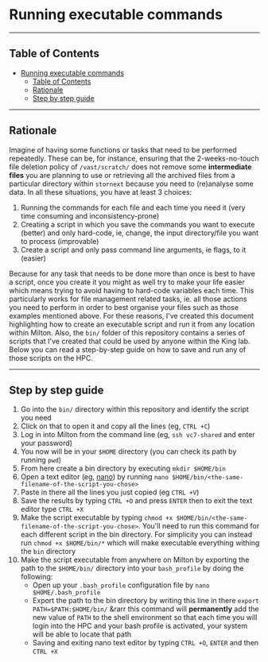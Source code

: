 # Running executable commands

----------------------------------------------------------------

## Table of Contents
- [Running executable commands](#running-executable-commands)
  - [Table of Contents](#table-of-contents)
  - [Rationale](#rationale)
  - [Step by step guide](#step-by-step-guide)

----------------------------------------------------------------
## Rationale

Imagine of having some functions or tasks that need to be performed repeatedly. These can be, for instance, ensuring that the 2-weeks-no-touch file deletion policy of `/vast/scratch/` does not remove some **intermediate files** you are planning to use or retrieving all the archived files from a particular directory within `stornext` because you need to (re)analyse some data. In all these situations, you have at least 3 choices:

1. Running the commands for each file and each time you need it (very time consuming and inconsistency-prone)
2. Creating a script in which you save the commands you want to execute (better) and only hard-code, ie, change, the input directory/file you want to process (improvable) 
3. Create a script and only pass command line arguments, ie flags, to it (easier)

Because for any task that needs to be done more than once is best to have a script, once you create it you might as well try to make your life easier which means trying to avoid having to hard-code variables each time. This particularly works for file management related tasks, ie. all those actions you need to perform in order to best organise your files such as those examples mentioned above. For these reasons, I've created this document highlighting how to create an executable script and run it from any location within Milton. Also, the `bin/` folder of this repository contains a series of scripts that I've created that could be used by anyone within the King lab. Below you can read a step-by-step guide on how to save and run any of those scripts on the HPC. <br/> 

----------------------------------------------------------------
## Step by step guide

1. Go into the `bin/` directory within this repository and identify the script you need
2. Click on that to open it and copy all the lines (eg, `CTRL +C`)
3. Log in into Milton from the command line (eg, `ssh vc7-shared` and enter your password)
4. You now will be in your `$HOME` directory (you can check its path by running `pwd`)
5. From here create a bin directory by executing  `mkdir $HOME/bin`
6. Open a text editor (eg, [nano](https://www.nano-editor.org/)) by running `nano $HOME/bin/<the-same-filename-of-the-script-you-chose>`  
7. Paste in there all the lines you just copied (eg `CTRL +V`)
8. Save the results by typing `CTRL +O` and press `ENTER` then to exit the text editor type `CTRL +X`
9. Make the script executable by typing `chmod +x $HOME/bin/<the-same-filename-of-the-script-you-chose>`. You'll need to run this command for each different script in the bin directory. For simplicity you can instead run `chmod +x $HOME/bin/*` which will make executable everything withing the `bin` directory
10. Make the script executable from anywhere on Milton by exporting the path to the `$HOME/bin/` directory into your `bash_profile` by doing the following:
    * Open up your `.bash_profile` configuration file by `nano $HOME/.bash_profile`
    * Export the path to the bin directory by writing this line in there `export PATH=$PATH:$HOME/bin/` &rarr this command will **permanently** add the new value of `PATH` to the shell environment so that each time you will login into the HPC and your bash profile is activated, your system will be able to locate that path
    * Saving and exiting nano text editor by typing `CTRL +O`, `ENTER` and then `CTRL +X`
